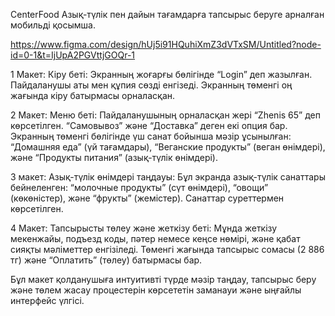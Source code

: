 CenterFood Азық-түлік пен дайын тағамдарға тапсырыс беруге арналған мобильді қосымша.

https://www.figma.com/design/hUj5i91HQuhiXmZ3dVTxSM/Untitled?node-id=0-1&t=IjUpA2PGVttjGOQr-1

1 Макет:
Кіру беті: Экранның жоғарғы бөлігінде “Login” деп жазылған. Пайдаланушы аты мен құпия сөзді енгізеді. Экранның төменгі оң жағында кіру батырмасы орналасқан.

2 Макет:
Меню беті: Пайдаланушының орналасқан жері “Zhenis 65” деп көрсетілген. “Самовывоз” және “Доставка” деген екі опция бар. Экранның төменгі бөлігінде үш санат бойынша мәзір ұсынылған: “Домашняя еда” (үй тағамдары), “Веганские продукты” (веган өнімдері), және “Продукты питания” (азық-түлік өнімдері).
	
3 макет:
Азық-түлік өнімдері таңдауы:  Бұл экранда азық-түлік санаттары бейнеленген: “молочные продукты” (сүт өнімдері), “овощи” (көкөністер), және “фрукты” (жемістер). Санаттар суреттермен көрсетілген.
	
4 Макет:
Тапсырысты төлеу және жеткізу беті: Мұнда жеткізу мекенжайы, подъезд коды, пәтер немесе кеңсе нөмірі, және қабат сияқты мәліметтер енгізіледі. Төменгі жағында тапсырыс сомасы (2 886 тг) және “Оплатить” (төлеу) батырмасы бар.

Бұл макет қолданушыға интуитивті түрде мәзір таңдау, тапсырыс беру және төлем жасау процестерін көрсететін заманауи және ыңғайлы интерфейс үлгісі.
